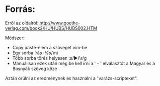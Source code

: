 Forrás:
=======

Erről az oldalról: http://www.goethe-verlag.com/book2/HU/HUBS/HUBS002.HTM

Módszer:

* Copy paste-elem a szöveget vim-be
* Egy sorba írás :%s/\n/
* Több sorba törés helyesen :s/►/\r/g
* Manuálisan ezek után még be kell írni a ' - ' elválasztót a Magyar és a Bosnyák szöveg közé

Aztán örülni az eredménynek és használni a "varázs-scripteket".
